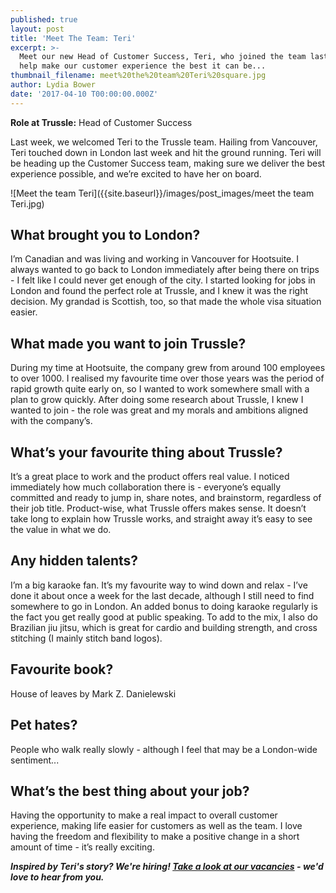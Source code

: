 ```yaml
---
published: true
layout: post
title: 'Meet The Team: Teri'
excerpt: >-
  Meet our new Head of Customer Success, Teri, who joined the team last week to
  help make our customer experience the best it can be...
thumbnail_filename: meet%20the%20team%20Teri%20square.jpg
author: Lydia Bower
date: '2017-04-10 T00:00:00.000Z'
---
```


**Role at Trussle:** Head of Customer Success

Last week, we welcomed Teri to the Trussle team. Hailing from Vancouver, Teri touched down in London last week and hit the ground running. Teri will be heading up the Customer Success team, making sure we deliver the best experience possible, and we’re excited to have her on board. 

![Meet the team Teri]({{site.baseurl}}/images/post_images/meet the team Teri.jpg)

## What brought you to London?
I’m Canadian and was living and working in Vancouver for Hootsuite. I always wanted to go back to London immediately after being there on trips - I felt like I could never get enough of the city. I started looking for jobs in London and found the perfect role at Trussle, and I knew it was the right decision. My grandad is Scottish, too, so that made the whole visa situation easier. 

## What made you want to join Trussle?
During my time at Hootsuite, the company grew from around 100 employees to over 1000. I realised my favourite time over those years was the period of rapid growth quite early on, so I wanted to work somewhere small with a plan to grow quickly. After doing some research about Trussle, I knew I wanted to join - the role was great and my morals and ambitions aligned with the company’s. 

## What’s your favourite thing about Trussle?
It’s a great place to work and the product offers real value. I noticed immediately how much collaboration there is - everyone’s equally committed and ready to jump in, share notes, and brainstorm, regardless of their job title. Product-wise, what Trussle offers makes sense. It doesn’t take long to explain how Trussle works, and straight away it’s easy to see the value in what we do. 

## Any hidden talents?
I’m a big karaoke fan. It’s my favourite way to wind down and relax - I’ve done it about once a week for the last decade, although I still need to find somewhere to go in London. An added bonus to doing karaoke regularly is the fact you get really good at public speaking. To add to the mix, I also do Brazilian jiu jitsu, which is great for cardio and building strength, and cross stitching (I mainly stitch band logos). 

## Favourite book?
House of leaves by Mark Z. Danielewski

## Pet hates?
People who walk really slowly - although I feel that may be a London-wide sentiment...

## What’s the best thing about your job?
Having the opportunity to make a real impact to overall customer experience, making life easier for customers as well as the team. I love having the freedom and flexibility to make a positive change in a short amount of time - it’s really exciting.

_**Inspired by Teri's story? We're hiring! [Take a look at our vacancies](https://jobs.lever.co/trussle) - we'd love to hear from you.**_